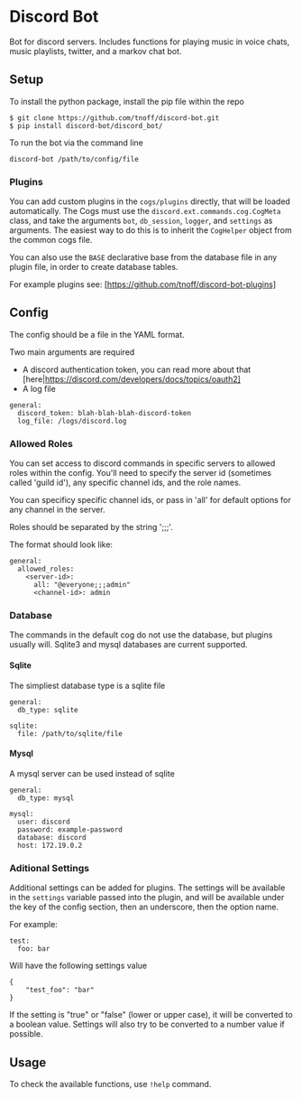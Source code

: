 # Discord Bot


Bot for discord servers. Includes functions for playing music in voice chats, music playlists, twitter, and a markov chat bot.

## Setup

To install the python package, install the pip file within the repo

```
$ git clone https://github.com/tnoff/discord-bot.git
$ pip install discord-bot/discord_bot/
```

To run the bot via the command line

```
discord-bot /path/to/config/file
```

### Plugins


You can add custom plugins in the `cogs/plugins` directly, that will be loaded automatically. The Cogs must use the `discord.ext.commands.cog.CogMeta` class, and take the arguments `bot`, `db_session`, `logger`, and `settings` as arguments. The easiest way to do this is to inherit the `CogHelper` object from the common cogs file.

You can also use the `BASE` declarative base from the database file in any plugin file, in order to create database tables.

For example plugins see: [https://github.com/tnoff/discord-bot-plugins]

## Config

The config should be a file in the YAML format.

Two main arguments are required
- A discord authentication token, you can read more about that [here|https://discord.com/developers/docs/topics/oauth2]
- A log file

```
general:
  discord_token: blah-blah-blah-discord-token
  log_file: /logs/discord.log
```

### Allowed Roles

You can set access to discord commands in specific servers to allowed roles within the config. You'll need to specify the server id (sometimes called 'guild id'), any specific channel ids, and the role names.

You can specificy specific channel ids, or pass in 'all' for default options for any channel in the server.

Roles should be separated by the string ';;;'.

The format should look like:
```
general:
  allowed_roles:
    <server-id>:
      all: "@everyone;;;admin"
      <channel-id>: admin
```

### Database

The commands in the default cog do not use the database, but plugins usually will. Sqlite3 and mysql databases are current supported.


#### Sqlite


The simpliest database type is a sqlite file
```
general:
  db_type: sqlite

sqlite:
  file: /path/to/sqlite/file
```


#### Mysql

A mysql server can be used instead of sqlite

```
general:
  db_type: mysql

mysql:
  user: discord
  password: example-password
  database: discord
  host: 172.19.0.2
```

### Aditional Settings


Additional settings can be added for plugins. The settings will be available in the `settings` variable passed into the plugin, and will be available under the key of the config section, then an underscore, then the option name.

For example:

```
test:
  foo: bar
```

Will have the following settings value

```
{
    "test_foo": "bar"
}
```

If the setting is "true" or "false" (lower or upper case), it will be converted to a boolean value. Settings will also try to be converted to a number value if possible.

## Usage

To check the available functions, use `!help` command.